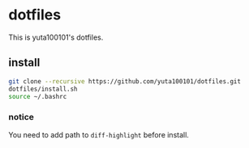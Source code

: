 # dotfiles
This is yuta100101's dotfiles.

## install
```bash
git clone --recursive https://github.com/yuta100101/dotfiles.git
dotfiles/install.sh
source ~/.bashrc
```

### notice
You need to add path to `diff-highlight` before install.
